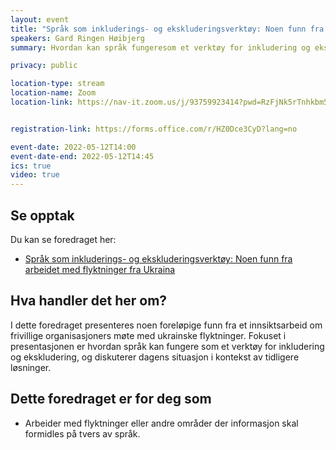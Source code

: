```yaml
---
layout: event
title: "Språk som inkluderings- og ekskluderingsverktøy: Noen funn fra arbeidet med flyktninger fra Ukraina"
speakers: Gard Ringen Høibjerg
summary: Hvordan kan språk fungeresom et verktøy for inkludering og ekskludering?

privacy: public

location-type: stream
location-name: Zoom
location-link: https://nav-it.zoom.us/j/93759923414?pwd=RzFjNk5rTnhkbm5pL1A5ZTBNb0d3QT09


registration-link: https://forms.office.com/r/HZ0Dce3CyD?lang=no

event-date: 2022-05-12T14:00
event-date-end: 2022-05-12T14:45
ics: true
video: true
---
```

## Se opptak

Du kan se foredraget her:
- [Språk som inkluderings- og ekskluderingsverktøy: Noen funn fra arbeidet med flyktninger fra Ukraina](https://www.youtube.com/watch?v=bHot-ulVTsk)


## Hva handler det her om?
I dette foredraget presenteres noen foreløpige funn fra et innsiktsarbeid om frivillige organisasjoners møte med ukrainske flyktninger. Fokuset i presentasjonen er hvordan språk kan fungere som et verktøy for inkludering og ekskludering, og diskuterer dagens situasjon i kontekst av tidligere løsninger. 

## Dette foredraget er for deg som
- Arbeider med flyktninger eller andre områder der informasjon skal formidles på tvers av språk.
